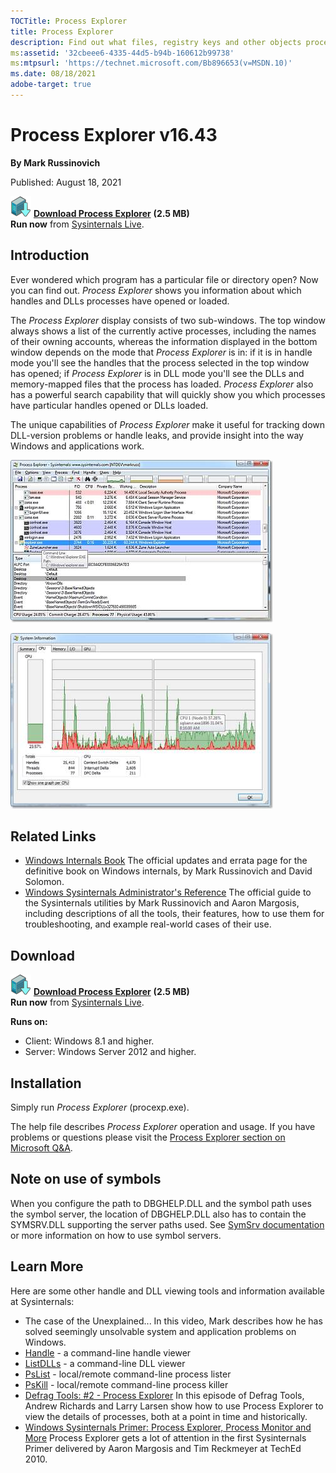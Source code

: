 ```yaml
---
TOCTitle: Process Explorer
title: Process Explorer
description: Find out what files, registry keys and other objects processes have open, which DLLs they have loaded, and more.
ms:assetid: '32cbeee6-4335-44d5-b94b-160612b99738'
ms:mtpsurl: 'https://technet.microsoft.com/Bb896653(v=MSDN.10)'
ms.date: 08/18/2021
adobe-target: true
---
```


# Process Explorer v16.43

**By Mark Russinovich**

Published: August 18, 2021

[![Download](media/shared/Download_sm.png)](https://download.sysinternals.com/files/ProcessExplorer.zip) [**Download Process Explorer**](https://download.sysinternals.com/files/ProcessExplorer.zip) **(2.5 MB)**  
**Run now** from [Sysinternals Live](https://live.sysinternals.com/procexp.exe).

## Introduction

Ever wondered which program has a particular file or directory open? Now
you can find out. *Process Explorer* shows you information about which
handles and DLLs processes have opened or loaded.

The *Process Explorer* display consists of two sub-windows. The top
window always shows a list of the currently active processes, including
the names of their owning accounts, whereas the information displayed in
the bottom window depends on the mode that *Process Explorer* is in: if
it is in handle mode you'll see the handles that the process selected in
the top window has opened; if *Process Explorer* is in DLL mode you'll
see the DLLs and memory-mapped files that the process has loaded.
*Process Explorer* also has a powerful search capability that will
quickly show you which processes have particular handles opened or DLLs
loaded.

The unique capabilities of *Process Explorer* make it useful for
tracking down DLL-version problems or handle leaks, and provide insight
into the way Windows and applications work.

![Process Explorer screenshot](media/process-explorer/processexplorer.jpg)

![System Information screenshot](media/process-explorer/processexplorer2.jpg)

## Related Links

- [Windows Internals Book](~/resources/windows-internals.md)
    The official updates and errata page for the definitive book on Windows internals, by Mark Russinovich and David Solomon.
- [Windows Sysinternals Administrator's Reference](~/resources/troubleshooting-book.md) The official guide to the Sysinternals utilities by Mark Russinovich and Aaron Margosis, including descriptions of all the tools, their features, how to use them for troubleshooting, and example real-world cases of their use.

## Download

[![Download](media/shared/Download_sm.png)](https://download.sysinternals.com/files/ProcessExplorer.zip) [**Download Process Explorer**](https://download.sysinternals.com/files/ProcessExplorer.zip) **(2.5 MB)**  
**Run now** from [Sysinternals Live](https://live.sysinternals.com/procexp.exe).

**Runs on:**

- Client: Windows 8.1 and higher.
- Server: Windows Server 2012 and higher.

## Installation

Simply run *Process Explorer* (procexp.exe).

The help file describes *Process Explorer* operation and usage. If you
have problems or questions please visit the [Process Explorer section on Microsoft Q&A](https://docs.microsoft.com/answers/topics/windows-sysinternals-procexp.html).

## Note on use of symbols

When you configure the path to DBGHELP.DLL and the symbol path uses the symbol server, the location of DBGHELP.DLL also has to contain the SYMSRV.DLL supporting the server paths used. See [SymSrv documentation](/windows-hardware/drivers/debugger/symsrv) or more information on how to use symbol servers.

## Learn More

Here are some other handle and DLL viewing tools and information
available at Sysinternals:

- The case of the Unexplained... In this video, Mark describes how he has solved seemingly unsolvable system and application problems on Windows.
- [Handle](handle.md) -  a command-line handle viewer
- [ListDLLs](listdlls.md) - a command-line DLL viewer
- [PsList](pslist.md) - local/remote command-line process lister
- [PsKill](pskill.md) - local/remote command-line process killer
- [Defrag Tools: \#2 - Process Explorer](https://channel9.msdn.com/shows/defrag-tools/defrag-tools-2-process-explorer)
    In this episode of Defrag Tools, Andrew Richards and Larry Larsen show how to use Process Explorer to view the details of processes, both at a point in time and historically.
- [Windows Sysinternals Primer: Process Explorer, Process Monitor and More](https://channel9.msdn.com/events/teched/northamerica/2010/wcl314) Process Explorer gets a lot of attention in the first Sysinternals Primer delivered by Aaron Margosis and Tim Reckmeyer at TechEd 2010.
